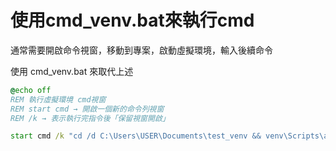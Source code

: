 # 使用cmd_venv.bat來執行cmd

通常需要開啟命令視窗，移動到專案，啟動虛擬環境，輸入後續命令

使用 cmd_venv.bat 來取代上述

```bat
@echo off
REM 執行虛擬環境 cmd視窗
REM start cmd → 開啟一個新的命令列視窗
REM /k → 表示執行完指令後「保留視窗開啟」

start cmd /k "cd /d C:\Users\USER\Documents\test_venv && venv\Scripts\activate.bat"

```
